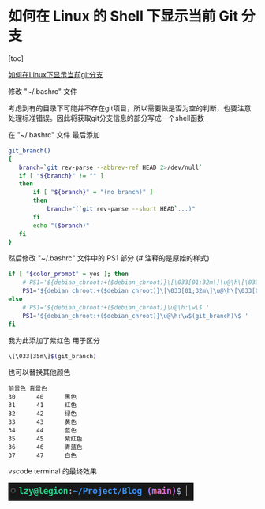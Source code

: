 # 如何在 Linux 的 Shell 下显示当前 Git 分支

[toc]

[如何在Linux下显示当前git分支](https://zhuanlan.zhihu.com/p/133291342)


修改 "~/.bashrc" 文件

考虑到有的目录下可能并不存在git项目，所以需要做是否为空的判断，也要注意处理标准错误。因此将获取git分支信息的部分写成一个shell函数

在 "~/.bashrc" 文件 最后添加

```bash
git_branch()
{
   branch=`git rev-parse --abbrev-ref HEAD 2>/dev/null`
   if [ "${branch}" != "" ]
   then
       if [ "${branch}" = "(no branch)" ]
       then
           branch="(`git rev-parse --short HEAD`...)"
       fi
       echo "($branch)"
   fi
}
```

然后修改 "~/.bashrc" 文件中的 PS1 部分 (# 注释的是原始的样式)

```bash
if [ "$color_prompt" = yes ]; then
    # PS1='${debian_chroot:+($debian_chroot)}\[\033[01;32m\]\u@\h\[\033[00m\]:\[\033[01;34m\]\w\[\033[00m\]\$ '
    PS1='${debian_chroot:+($debian_chroot)}\[\033[01;32m\]\u@\h\[\033[00m\]:\[\033[01;34m\]\w \[\033[35m\]$(git_branch)\[\033[00m\]\$ '
else
    # PS1='${debian_chroot:+($debian_chroot)}\u@\h:\w\$ '
    PS1='${debian_chroot:+($debian_chroot)}\u@\h:\w$(git_branch)\$ '
fi
```

我为此添加了紫红色 用于区分

```bash
\[\033[35m\]$(git_branch)
```

也可以替换其他颜色

```text
前景色 背景色  
30      40      黑色
31      41      红色
32      42      绿色
33      43      黄色
34      44      蓝色
35      45      紫红色
36      46      青蓝色
37      47      白色
```

vscode terminal 的最终效果

![](Pics/shell01.png)

